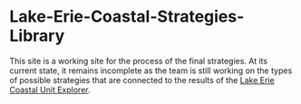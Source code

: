 # Lake-Erie-Coastal-Strategies-Library

This site is a working site for the process of the final strategies. At its current state, it remains incomplete as the team is still working on the types of possible strategies that are connected to the results of the [Lake Erie Coastal Unit Explorer](https://github.com/junyi2022/Lake-Erie-Coastal-Unit-Explorer).
